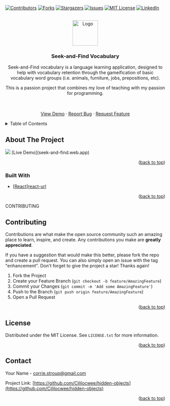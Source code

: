 <a name="readme-top"></a>

[![Contributors][contributors-shield]][contributors-url]
[![Forks][forks-shield]][forks-url]
[![Stargazers][stars-shield]][stars-url]
[![Issues][issues-shield]][issues-url]
[![MIT License][license-shield]][license-url]
[![LinkedIn][linkedin-shield]][linkedin-url]

<!-- PROJECT LOGO -->
<br />
<div align="center">
  <a href="https://github.com/Cililocwee/hidden-objects">
    <img src="images/logo.png" alt="Logo" width="80" height="80">
  </a>

<h3 align="center">Seek-and-Find Vocabulary</h3>

  <p align="center">
    Seek-and-Find vocabulary is a language learning application, designed to help with vocabulary retention through the gameification of basic vocabulary word groups (i.e. animals, furniture, jobs, prepositions, etc).

This is a passion project that combines my love of teaching with my passion for programming.
<br />

<!-- <a href="https://github.com/Cililocwee/hidden-objects"><strong>Explore the docs »</strong></a> -->
<br />
<br />
<a href="https://github.com/Cililocwee/hidden-objects">View Demo</a>
·
<a href="https://github.com/Cililocwee/hidden-objects/issues">Report Bug</a>
·
<a href="https://github.com/Cililocwee/hidden-objects/issues">Request Feature</a>

  </p>
</div>

<!-- TABLE OF CONTENTS -->
<details>
  <summary>Table of Contents</summary>
  <ol>
    <li>
      <a href="#about-the-project">About The Project</a>
      <ul>
        <li><a href="#built-with">Built With</a></li>
      </ul>
    </li>
    <!-- <li>
      <a href="#getting-started">Getting Started</a>
      <ul>
        <li><a href="#prerequisites">Prerequisites</a></li>
        <li><a href="#installation">Installation</a></li>
      </ul>
    </li>
    <li><a href="#usage">Usage</a></li>
    <li><a href="#roadmap">Roadmap</a></li> -->
    <li><a href="#contributing">Contributing</a></li>
    <li><a href="#license">License</a></li>
    <li><a href="#contact">Contact</a></li>
    <!-- <li><a href="#acknowledgments">Acknowledgments</a></li> -->
  </ol>
</details>

<!-- ABOUT THE PROJECT -->

## About The Project

<img src=".src/assets/Seek-and-Find-Vocabulary.png"/>
[Live Demo](seek-and-find.web.app)

<p align="right">(<a href="#readme-top">back to top</a>)</p>

### Built With

- [[React][react.js]][react-url]

<p align="right">(<a href="#readme-top">back to top</a>)</p>

<!-- GETTING STARTED -->

<!-- ## Getting Started

This is an example of how you may give instructions on setting up your project locally.
To get a local copy up and running follow these simple example steps.

### Prerequisites -->

<!-- Make sure to list dependencies -->
<!-- Include instructions to use own database -->

<!-- This is an example of how to list things you need to use the software and how to install them.

- npm
  ```sh
  npm install npm@latest -g
  ```

### Installation

1. Get a free API Key at [https://example.com](https://example.com)
2. Clone the repo
   ```sh
   git clone https://github.com/Cililocwee/hidden-objects.git
   ```
3. Install NPM packages
   ```sh
   npm install
   ```
4. Enter your API in `config.js`
   ```js
   const API_KEY = "ENTER YOUR API";
   ```

<p align="right">(<a href="#readme-top">back to top</a>)</p> -->

<!-- USAGE EXAMPLES -->
<!--
## Usage

Use this space to show useful examples of how a project can be used. Additional screenshots, code examples and demos work well in this space. You may also link to more resources.

_For more examples, please refer to the [Documentation](https://example.com)_

<p align="right">(<a href="#readme-top">back to top</a>)</p> -->

<!-- ROADMAP -->
<!--
## Roadmap

- [ ] Feature 1
- [ ] Feature 2
- [ ] Feature 3
  - [ ] Nested Feature

See the [open issues](https://github.com/Cililocwee/hidden-objects/issues) for a full list of proposed features (and known issues).

<p align="right">(<a href="#readme-top">back to top</a>)</p> -->

CONTRIBUTING

## Contributing

Contributions are what make the open source community such an amazing place to learn, inspire, and create. Any contributions you make are **greatly appreciated**.

If you have a suggestion that would make this better, please fork the repo and create a pull request. You can also simply open an issue with the tag "enhancement".
Don't forget to give the project a star! Thanks again!

1. Fork the Project
2. Create your Feature Branch (`git checkout -b feature/AmazingFeature`)
3. Commit your Changes (`git commit -m 'Add some AmazingFeature'`)
4. Push to the Branch (`git push origin feature/AmazingFeature`)
5. Open a Pull Request

<p align="right">(<a href="#readme-top">back to top</a>)</p>

<!-- LICENSE -->

## License

Distributed under the MIT License. See `LICENSE.txt` for more information.

<p align="right">(<a href="#readme-top">back to top</a>)</p>

<!-- CONTACT -->

## Contact

Your Name - corrie.stroup@gmail.com

Project Link: [https://github.com/Cililocwee/hidden-objects](https://github.com/Cililocwee/hidden-objects)

<p align="right">(<a href="#readme-top">back to top</a>)</p>

<!-- ACKNOWLEDGMENTS -->

<!-- ## Acknowledgments

- []()
- []()
- []() -->

<!-- <p align="right">(<a href="#readme-top">back to top</a>)</p> -->

<!-- MARKDOWN LINKS & IMAGES -->
<!-- https://www.markdownguide.org/basic-syntax/#reference-style-links -->

[contributors-shield]: https://img.shields.io/github/contributors/Cililocwee/hidden-objects.svg?style=for-the-badge
[contributors-url]: https://github.com/Cililocwee/hidden-objects/graphs/contributors
[forks-shield]: https://img.shields.io/github/forks/Cililocwee/hidden-objects.svg?style=for-the-badge
[forks-url]: https://github.com/Cililocwee/hidden-objects/network/members
[stars-shield]: https://img.shields.io/github/stars/Cililocwee/hidden-objects.svg?style=for-the-badge
[stars-url]: https://github.com/Cililocwee/hidden-objects/stargazers
[issues-shield]: https://img.shields.io/github/issues/Cililocwee/hidden-objects.svg?style=for-the-badge
[issues-url]: https://github.com/Cililocwee/hidden-objects/issues
[license-shield]: https://img.shields.io/github/license/Cililocwee/hidden-objects.svg?style=for-the-badge
[license-url]: https://github.com/Cililocwee/hidden-objects/blob/master/LICENSE.txt
[linkedin-shield]: https://img.shields.io/badge/-LinkedIn-black.svg?style=for-the-badge&logo=linkedin&colorB=555
[linkedin-url]: https://linkedin.com/in/corriestroup
[product-screenshot]: images/screenshot.png
[next.js]: https://img.shields.io/badge/next.js-000000?style=for-the-badge&logo=nextdotjs&logoColor=white
[next-url]: https://nextjs.org/
[react.js]: https://img.shields.io/badge/React-20232A?style=for-the-badge&logo=react&logoColor=61DAFB
[react-url]: https://reactjs.org/
[vue.js]: https://img.shields.io/badge/Vue.js-35495E?style=for-the-badge&logo=vuedotjs&logoColor=4FC08D
[vue-url]: https://vuejs.org/
[angular.io]: https://img.shields.io/badge/Angular-DD0031?style=for-the-badge&logo=angular&logoColor=white
[angular-url]: https://angular.io/
[svelte.dev]: https://img.shields.io/badge/Svelte-4A4A55?style=for-the-badge&logo=svelte&logoColor=FF3E00
[svelte-url]: https://svelte.dev/
[laravel.com]: https://img.shields.io/badge/Laravel-FF2D20?style=for-the-badge&logo=laravel&logoColor=white
[laravel-url]: https://laravel.com
[bootstrap.com]: https://img.shields.io/badge/Bootstrap-563D7C?style=for-the-badge&logo=bootstrap&logoColor=white
[bootstrap-url]: https://getbootstrap.com
[jquery.com]: https://img.shields.io/badge/jQuery-0769AD?style=for-the-badge&logo=jquery&logoColor=white
[jquery-url]: https://jquery.com
